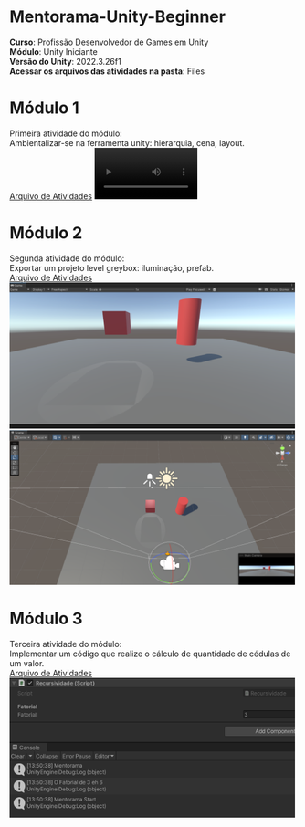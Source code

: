 # Mentorama-Unity-Beginner
**Curso**: Profissão Desenvolvedor de Games em Unity  
**Módulo**: Unity Iniciante  
**Versão do Unity**: 2022.3.26f1  
**Acessar os arquivos das atividades na pasta**: Files  

# Módulo 1
Primeira atividade do módulo:  
Ambientalizar-se na ferramenta unity: hierarquia, cena, layout.  
<a href="https://github.com/franciscodelgaudio/Mentorama-Unity-Beginner/tree/main/Files/Module1">Arquivo de Atividades</a>
<video src='https://github.com/franciscodelgaudio/Mentorama-Unity-Beginner/assets/71088998/1a44835d-03a7-4103-92fd-cd24041d63d4' width=180/>

# Módulo 2
Segunda atividade do módulo:  
Exportar um projeto level greybox: iluminação, prefab.  
<a href="https://github.com/franciscodelgaudio/Mentorama-Unity-Beginner/tree/main/Files/Module2">Arquivo de Atividades</a>  
<img src="https://github.com/franciscodelgaudio/Mentorama-Unity-Beginner/blob/main/Files/Module2/game.png" alt="project" style="width: 500px; max-width: 100%">
<img src="https://github.com/franciscodelgaudio/Mentorama-Unity-Beginner/blob/main/Files/Module2/scene.png" alt="project" style="width: 500px; max-width: 100%">

# Módulo 3
Terceira atividade do módulo:  
Implementar um código que realize o cálculo de quantidade de cédulas de um valor.  
<a href="https://github.com/franciscodelgaudio/Mentorama-Unity-Beginner/tree/main/Files/Module3">Arquivo de Atividades</a>  
<img src="https://github.com/franciscodelgaudio/Mentorama-Unity-Beginner/blob/main/Files/Module3/resultado_fatorial.png" alt="project" style="width: 500px; max-width: 100%">
